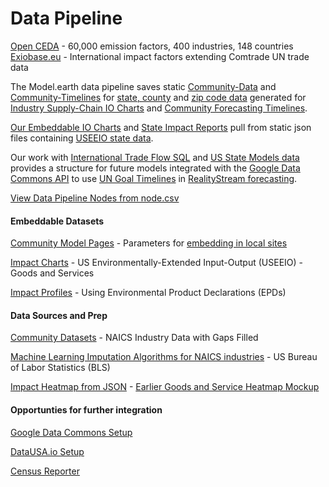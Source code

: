 # Data Pipeline

[Open CEDA](https://watershed.com/solutions/ceda) - 60,000 emission factors, 400 industries, 148 countries
[Exiobase.eu](https://exiobase.io) - International impact factors extending Comtrade UN trade data

The Model.earth data pipeline saves static [Community-Data](/community-data/) and [Community-Timelines](https://github.com/modelearth/community-timelines/) for [state, county](industries/naics/) and [zip code data](/community-zipcodes/) generated for [Industry&nbsp;Supply-Chain IO&nbsp;Charts](https://model.earth/localsite/info/) and [Community Forecasting Timelines](timelines).

[Our Embeddable IO Charts](../io/charts/) and [State Impact Reports](../useeio.js/footprint/) pull from static json files containing [USEEIO state data](https://github.com/ModelEarth/profile/tree/main/impacts/2020).

Our work with [International Trade Flow SQL](/profile/trade/) and [US State Models data](/io/about/) provides a structure for future models integrated with the [Google Data Commons API](https://docs.datacommons.org/api/) to use [UN Goal Timelines](/data-commons/) in [RealityStream forecasting](/realitystream/).

[View Data Pipeline Nodes from node.csv](../team/projects/#list=data-pipleline)

<!--
    12-digit FIPS Code - state, county, tract, block group
    https://www.policymap.com/2012/08/tips-on-fips-a-quick-guide-to-geographic-place-codes-part-iii/
-->


#### Embeddable Datasets
<!-- ../#mapview=country -->
[Community Model Pages](../apps) - Parameters for [embedding in local sites](../localsite/)

[Impact Charts](../io/charts/) - US Environmentally-Extended Input-Output (USEEIO) - Goods and Services 

[Impact Profiles](../io/template/) - Using Environmental Product Declarations (EPDs)


#### Data Sources and Prep

[Community Datasets](https://github.com/modelearth/community-data/) - NAICS Industry Data with Gaps Filled  

[Machine Learning Imputation Algorithms for NAICS industries](https://github.com/modelearth/machine-learning/) - US Bureau of Labor Statistics (BLS)

[Impact Heatmap from JSON](/io/build/sector_list.html?view=mosaic&count=50) - [Earlier Goods and Service Heatmap Mockup](../community/start/dataset/)


#### Opportunties for further integration

[Google Data Commons Setup](../localsite/info/data/datacommons)  

[DataUSA.io Setup](../localsite/info/data/datausa/)  

[Census Reporter](../community/resources/censusreporter/)
<!--

[EPA Flowsa Setup](flowsa) - includes U.S. Bureau of Labor Statistics (BLS) industry data  

---
<br>
Are any maps or navigation standards using YAML for layer lists (instead of [json](ga-layers.json)?)  
[YAML Sample](https://nodeca.github.io/js-yaml/) - [Source](https://github.com/nodeca/js-yaml)

[LA's Public Tree Map](https://neighborhood.org/public-tree-map/) - [Pipeline](https://github.com/Public-Tree-Map/public-tree-map-data-pipeline) contains 30,000+ records.
-->